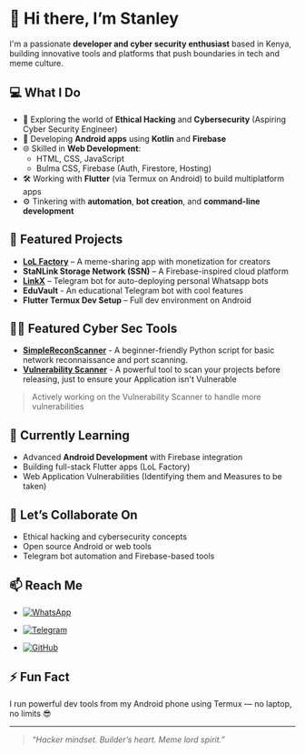 # 👋 Hi there, I’m Stanley

I'm a passionate **developer and cyber security enthusiast** based in Kenya, building innovative tools and platforms that push boundaries in tech and meme culture.

## 💻 What I Do
- 🔐 Exploring the world of **Ethical Hacking** and **Cybersecurity** (Aspiring Cyber Security Engineer)
- 📱 Developing **Android apps** using **Kotlin** and **Firebase**
- 🌐 Skilled in **Web Development**:  
  - HTML, CSS, JavaScript  
  - Bulma CSS, Firebase (Auth, Firestore, Hosting)  
- 🛠️ Working with **Flutter** (via Termux on Android) to build multiplatform apps  
- ⚙️ Tinkering with **automation**, **bot creation**, and **command-line development**

## 🚀 Featured Projects
- [**LoL Factory**](https://the-lol-factory.vercel.app/auth.html) – A meme-sharing app with monetization for creators  
- **StaNLink Storage Network (SSN)** – A Firebase-inspired cloud platform  
- [**LinkX**](https://github.com/Stanley-blik/LinkX-v2-Telegram-Deployer-Bot-.git) – Telegram bot for auto-deploying personal Whatsapp bots  
- **EduVault** - An educational Telegram bot with cool features  
- **Flutter Termux Dev Setup** – Full dev environment on Android

## 👨‍💻 Featured Cyber Sec Tools
- [**SimpleReconScanner**](https://github.com/Stanley-blik/SimpleReconScanner) - A beginner-friendly Python script for basic network reconnaissance and port scanning.<br>
- [**Vulnerability Scanner**](https://github.com/Stanley-blik/VulnerabilityScanner.git) - A powerful tool to scan your projects before releasing, just to ensure your Application isn't Vulnerable<br>
> Actively working on the Vulnerability Scanner to handle more vulnerabilities 

## 🌱 Currently Learning
- Advanced **Android Development** with Firebase integration  
- Building full-stack Flutter apps (LoL Factory)
- Web Application Vulnerabilities (Identifying them and Measures to be taken)

## 🤝 Let’s Collaborate On
- Ethical hacking and cybersecurity concepts  
- Open source Android or web tools  
- Telegram bot automation and Firebase-based tools

## 📫 Reach Me
- [![WhatsApp](https://img.shields.io/badge/WhatsApp-Your%20WhatsApp%20Number-25D366?style=for-the-badge&logo=whatsapp&logoColor=white)](https://wa.me/254754218952)
  
- [![Telegram](https://img.shields.io/badge/Telegram-Your%20Telegram%20Username-2CA5E0?style=for-the-badge&logo=telegram&logoColor=white)](https://t.me/StanlinkAdmin_bot)

- [![GitHub](https://img.shields.io/badge/GitHub-181717?style=for-the-badge&logo=github&logoColor=white)](https://github.com/Stanley-blik)


## ⚡ Fun Fact
I run powerful dev tools from my Android phone using Termux — no laptop, no limits 😎

---

> *“Hacker mindset. Builder’s heart. Meme lord spirit.”*

<!---
Stanley-blik/Stanley-blik is a ✨ special ✨ repository because its `README.md` (this file) appears on your GitHub profile.
You can click the Preview link to take a look at your changes.
--->
